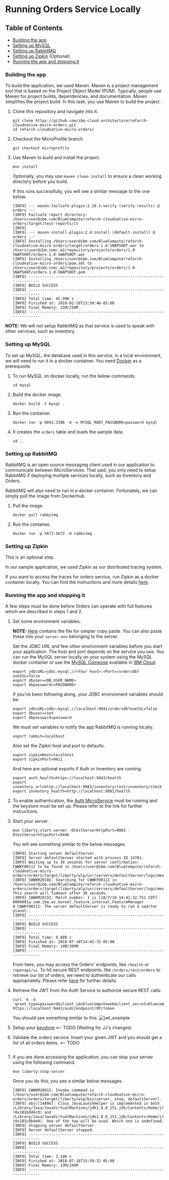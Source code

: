 # Running Orders Service Locally

## Table of Contents

* [Building the app](#building-the-app)
* [Setting up MySQL](#setting-up-mysql)
* [Setting up RabbitMQ](#setting-up-rabbitmq) 
* [Setting up Zipkin](#setting-up-zipkin) (Optional)
* [Running the app and stopping it](#running-the-app-and-stopping-it)

### Building the app

To build the application, we used Maven. Maven is a project management tool that is based on the Project Object Model (POM). 
Typically, people use Maven for project builds, dependencies, and documentation. Maven simplifies the project build. 
In this task, you use Maven to build the project.

1. Clone this repository and navigate into it.

   ```
   git clone https://github.com/ibm-cloud-architecture/refarch-cloudnative-micro-orders.git
   cd refarch-cloudnative-micro-orders/
   ```

2. Checkout the MicroProfile branch.

   ```
   git checkout microprofile
   ```

3. Use Maven to build and install the project.

   ```
   mvn install
   ```
   
   Optionally, you may use `maven clean install` to ensure a clean working directory before you build.
   
   If this runs successfully, you will see a similar message to the one below. 
   
    ```
    [INFO] --- maven-failsafe-plugin:2.18.1:verify (verify-results) @ orders ---
    [INFO] Failsafe report directory: /Users/user@ibm.com/BlueCompute/refarch-cloudnative-micro-orders/target/test-reports/it
    [INFO] 
    [INFO] --- maven-install-plugin:2.4:install (default-install) @ orders ---
    [INFO] Installing /Users/user@ibm.com/BlueCompute/refarch-cloudnative-micro-orders/target/orders-1.0-SNAPSHOT.war to /Users/user@ibm.com/.m2/repository/projects/orders/1.0-SNAPSHOT/orders-1.0-SNAPSHOT.war
    [INFO] Installing /Users/user@ibm.com/BlueCompute/refarch-cloudnative-micro-orders/pom.xml to /Users/user@ibm.com/.m2/repository/projects/orders/1.0-SNAPSHOT/orders-1.0-SNAPSHOT.pom
    [INFO] ------------------------------------------------------------------------
    [INFO] BUILD SUCCESS
    [INFO] ------------------------------------------------------------------------
    [INFO] Total time: 45.990 s
    [INFO] Finished at: 2018-02-26T13:50:46-05:00
    [INFO] Final Memory: 21M/250M
    [INFO] ------------------------------------------------------------------------
    ```

**NOTE:** We will not setup RabbitMQ as that service is used to speak with other services, such as inventory.

### Setting up MySQL

To set up MySQL, the database used in this service, in a local environment, we will need to run it in a docker container. 
You need [Docker](https://www.docker.com/) as a prerequisite.

1. To run MySQL on docker locally, run the below commands:

    ```
    cd mysql
    ```

2. Build the docker image.

    ```
    docker build -t mysql .
    ```

3. Run the container.

    ```
    docker run -p 9041:3306 -d -e MYSQL_ROOT_PASSWORD=password mysql
    ```


4. It creates the `orders` table and loads the sample data.

    ```
    cd ..
    ```

### Setting up RabbitMQ

RabbitMQ is an open source messaging client used in our application to communicate between MicroServices. That said,
you only need to setup RabbitMQ if deploying multiple services locally, such as Inventory and Orders.

RabbitMQ will also need to run in a docker container. Fortunately, we can simply pull the image from Dockerhub.

1. Pull the image:

    ```
    docker pull rabbitmq
    ```
    
2. Run the container.

    ```
    docker run -p 5672:5672 -d rabbitmq
    ```


### Setting up Zipkin 

This is an optional step.

In our sample application, we used Zipkin as our distributed tracing system.

If you want to access the traces for orders service, run Zipkin as a docker container locally. 
You can find the instructions and more details 
[here](https://github.com/ibm-cloud-architecture/refarch-cloudnative-kubernetes/blob/microprofile/Zipkin/README.md).


### Running the app and stopping it

A few steps must be done before Orders can operate with full features which are described in steps 1 and 2.


1. Set some environment variables.

    **NOTE:** [Here](env_vars.txt) contains the file for simpler copy paste. You can also paste these into your 
    `server.env` belonging to the server.

    Set the JDBC URL and few other environment variables before you start your application. The host and port depends 
    on the service you use. You can run the MySQL server locally on your system using the MySQL docker container or use 
    the [MySQL Compose](https://www.ibm.com/cloud/compose/mysql) available in [IBM Cloud](https://www.ibm.com/cloud/).
    
    ```
    export jdbcURL=jdbc:mysql://<Your host>:<Port>/ordersdb?useSSL=false
    export dbuser=<DB_USER_NAME>
    export dbpassword=<PASSWORD>
    ```
    
    If you've been following along, your JDBC environment variables should be:
        
    ```
    export jdbcURL=jdbc:mysql://localhost:9041/ordersdb?useSSL=false
    export dbuser=root
    export dbpassword=password
    ```
    
    We must set variables to notify the app RabbitMQ is running locally.
    ```
    export rabbit=localhost
    ```
    
    Also set the Zipkin host and port to defaults.
    
    ```
    export zipkinHost=localhost
    export zipkinPort=9411
    ``` 
    
    And here are optional exports if Auth or Inventory are running.
    ```
    export auth_health=https://localhost:9443/health
    export inventory_url=http://localhost:9081/inventory/rest/inventory/stock
    export inventory_health=http://localhost:9081/health
    ```
    
2. To enable authentication, the [Auth MicroService](https://github.com/ibm-cloud-architecture/refarch-cloudnative-auth/tree/microprofile) 
must be running and the keystore must be set up. Please refer to the link for further instructions.

1. Start your server.

    ```
    mvn liberty:start-server -DtestServerHttpPort=9083 -DtestServerhttpsPort=9446
    ```

    You will see something similar to the below messages.

    ```
    [INFO] Starting server defaultServer.
    [INFO] Server defaultServer started with process ID 14781.
    [INFO] Waiting up to 30 seconds for server confirmation:  CWWKF0011I to be found in /Users/user@ibm.com/BlueCompute/refarch-cloudnative-micro-orders/orders/target/liberty/wlp/usr/servers/defaultServer/logs/messages.log
    [INFO] CWWKM2010I: Searching for CWWKF0011I in /Users/user@ibm.com/BlueCompute/refarch-cloudnative-micro-orders/orders/target/liberty/wlp/usr/servers/defaultServer/logs/messages.log. This search will timeout after 30 seconds.
    [INFO] CWWKM2015I: Match number: 1 is [18/7/18 14:42:32:751 CDT] 0000001a com.ibm.ws.kernel.feature.internal.FeatureManager            A CWWKF0011I: The server defaultServer is ready to run a smarter planet..
    [INFO] ------------------------------------------------------------------------
    [INFO] BUILD SUCCESS
    [INFO] ------------------------------------------------------------------------
    [INFO] Total time: 9.889 s
    [INFO] Finished at: 2018-07-18T14:42:32-05:00
    [INFO] Final Memory: 14M/309M
    [INFO] ------------------------------------------------------------------------
    ```
    
    From here, you may access the Orders' endpoints, like `/health` or `/openapi/ui`. 
    To hit secure REST endpoints, like `/orders/rest/orders` to retrieve our list of orders, we need to 
    authenticate our calls appropriately. Please refer [here](https://github.com/ibm-cloud-architecture/refarch-cloudnative-auth/blob/microprofile/building-locally.md) 
    for further details.

2. Retrieve the JWT from the Auth Service to authorize secure REST calls:
    ```
    curl -k -d 'grant_type=password&client_id=bluecomputeweb&client_secret=bluecomputewebs3cret&username=user&password=password&scope=openid' https://localhost:9443/oidc/endpoint/OP/token
    ```
    You should see something similar to this:
    ![jwt_example](jwt_example.png)
    
3. Setup your [keystore](about:blank) <-- TODO (Waiting for JJ's changes)
    
2. Validate the orders service. Insert your given JWT and you should get a list of all orders items. <-- TODO
    ```
    ```

3. If you are done accessing the application, you can stop your server using the following command.

    ```
    mvn liberty:stop-server
    ```
    
    Once you do this, you see a similar below messages.

    ```
    [INFO] CWWKM2001I: Invoke command is [/Users/user@ibm.com/BlueCompute/refarch-cloudnative-micro-orders/orders/target/liberty/wlp/bin/server, stop, defaultServer].
    [INFO] objc[14896]: Class JavaLaunchHelper is implemented in both /Library/Java/JavaVirtualMachines/jdk1.8.0_151.jdk/Contents/Home/jre/bin/java (0x101bdd4c0) and /Library/Java/JavaVirtualMachines/jdk1.8.0_151.jdk/Contents/Home/jre/lib/libinstrument.dylib (0x101c9b4e0). One of the two will be used. Which one is undefined.
    [INFO] Stopping server defaultServer.
    [INFO] Server defaultServer stopped.
    [INFO] ------------------------------------------------------------------------
    [INFO] BUILD SUCCESS
    [INFO] ------------------------------------------------------------------------
    [INFO] Total time: 3.146 s
    [INFO] Finished at: 2018-07-18T15:59:32-05:00
    [INFO] Final Memory: 13M/245M
    [INFO] ------------------------------------------------------------------------
    ```
